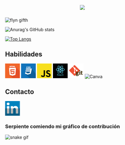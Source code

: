 <h1 align="center">
  <img align="center" src="https://readme-typing-svg.herokuapp.com?color=BB2538&size=22&center=true&vCenter=true&lines=Hola!+soy+Camilo!+"/>
</h1>

![flyn gifth](https://user-images.githubusercontent.com/94394836/167641982-c3e4750f-6db4-4bca-8885-269fe6c7aa7a.gif)

![Anurag's GitHub stats](https://github-readme-stats.vercel.app/api?username=CamiloDiNardo&show_icons=true&theme=radical)

[![Top Langs](https://github-readme-stats.vercel.app/api/top-langs/?username=CamiloDiNardo&count_private=true&show_icons=true&theme=tokyonight&layout=compact&langs_count=6&exclude_repo=JAGUARETE_KAA)](https://github.com/anuraghazra/github-readme-stats)

## Habilidades

<p>
<img width="48" alt="HTML" src="https://raw.githubusercontent.com/neduardoaguirre/neduardoaguirre/master/img/html5.png">
<img width="48" alt="CSS" src="https://raw.githubusercontent.com/neduardoaguirre/neduardoaguirre/master/img/css3.png"> 
<img width="48" alt="JS" src="https://raw.githubusercontent.com/neduardoaguirre/neduardoaguirre/master/img/js.png"> 
<img width="48" alt="React" src="https://raw.githubusercontent.com/neduardoaguirre/neduardoaguirre/master/img/react.png">
<img width="48" alt="Git" src="https://raw.githubusercontent.com/neduardoaguirre/neduardoaguirre/master/img/git.png">
<img  alt="Canva" width="48px" src="https://www.vectorlogo.zone/logos/canva/canva-icon.svg">
</p>

## Contacto

<a target="_blank" href="https://www.linkedin.com/in/CamiloDiNardo"><img width="48" src="https://raw.githubusercontent.com/neduardoaguirre/neduardoaguirre/master/img/linkedin.png"></a>

### Serpiente comiendo mi gráfico de contribución
![snake gif](https://github.com/CamiloDiNardo/CamiloDiNardo/blob/output/github-contribution-grid-snake.gif)
